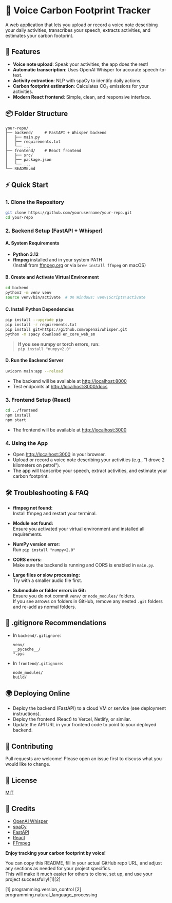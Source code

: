 

# 🌱 Voice Carbon Footprint Tracker

A web application that lets you upload or record a voice note describing your daily activities, transcribes your speech, extracts activities, and estimates your carbon footprint.

## 🚀 Features

- **Voice note upload**: Speak your activities, the app does the rest!
- **Automatic transcription**: Uses OpenAI Whisper for accurate speech-to-text.
- **Activity extraction**: NLP with spaCy to identify daily actions.
- **Carbon footprint estimation**: Calculates CO₂ emissions for your activities.
- **Modern React frontend**: Simple, clean, and responsive interface.

## 📦 Folder Structure

```
your-repo/
├── backend/     # FastAPI + Whisper backend
│   ├── main.py
│   ├── requirements.txt
│   └── ...
├── frontend/    # React frontend
│   ├── src/
│   ├── package.json
│   └── ...
└── README.md
```

## ⚡ Quick Start

### 1. Clone the Repository

```bash
git clone https://github.com/yourusername/your-repo.git
cd your-repo
```

### 2. Backend Setup (FastAPI + Whisper)

#### A. **System Requirements**

- **Python 3.12**
- **ffmpeg** installed and in your system PATH  
  (Install from [ffmpeg.org](https://ffmpeg.org/download.html) or via `brew install ffmpeg` on macOS)

#### B. **Create and Activate Virtual Environment**

```bash
cd backend
python3 -m venv venv
source venv/bin/activate  # On Windows: venv\Scripts\activate
```

#### C. **Install Python Dependencies**

```bash
pip install --upgrade pip
pip install -r requirements.txt
pip install git+https://github.com/openai/whisper.git
python -m spacy download en_core_web_sm
```

> **If you see numpy or torch errors, run:**  
> `pip install "numpy<2.0"`

#### D. **Run the Backend Server**

```bash
uvicorn main:app --reload
```

- The backend will be available at [http://localhost:8000](http://localhost:8000)
- Test endpoints at [http://localhost:8000/docs](http://localhost:8000/docs)

### 3. Frontend Setup (React)

```bash
cd ../frontend
npm install
npm start
```

- The frontend will be available at [http://localhost:3000](http://localhost:3000)

### 4. Using the App

- Open [http://localhost:3000](http://localhost:3000) in your browser.
- Upload or record a voice note describing your activities (e.g., "I drove 2 kilometers on petrol").
- The app will transcribe your speech, extract activities, and estimate your carbon footprint.

## 🛠️ Troubleshooting & FAQ

- **ffmpeg not found:**  
  Install ffmpeg and restart your terminal.

- **Module not found:**  
  Ensure you activated your virtual environment and installed all requirements.

- **NumPy version error:**  
  Run `pip install "numpy<2.0"`

- **CORS errors:**  
  Make sure the backend is running and CORS is enabled in `main.py`.

- **Large files or slow processing:**  
  Try with a smaller audio file first.

- **Submodule or folder errors in Git:**  
  Ensure you do not commit `venv/` or `node_modules/` folders.  
  If you see arrows on folders in GitHub, remove any nested `.git` folders and re-add as normal folders.

## 📝 .gitignore Recommendations

- In `backend/.gitignore`:
  ```
  venv/
  __pycache__/
  *.pyc
  ```

- In `frontend/.gitignore`:
  ```
  node_modules/
  build/
  ```

## 🌍 Deploying Online

- Deploy the backend (FastAPI) to a cloud VM or service (see deployment instructions).
- Deploy the frontend (React) to Vercel, Netlify, or similar.
- Update the API URL in your frontend code to point to your deployed backend.

## 🤝 Contributing

Pull requests are welcome! Please open an issue first to discuss what you would like to change.

## 📄 License

[MIT](LICENSE)

## 🙏 Credits

- [OpenAI Whisper](https://github.com/openai/whisper)
- [spaCy](https://spacy.io/)
- [FastAPI](https://fastapi.tiangolo.com/)
- [React](https://react.dev/)
- [FFmpeg](https://ffmpeg.org/)

**Enjoy tracking your carbon footprint by voice!**

You can copy this README, fill in your actual GitHub repo URL, and adjust any sections as needed for your project specifics.  
This will make it much easier for others to clone, set up, and use your project successfully![1][2]

[1] programming.version_control
[2] programming.natural_language_processing
